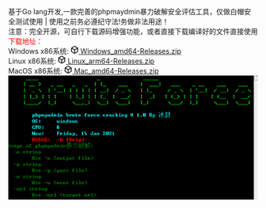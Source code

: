 基于Go lang开发,一款完善的phpmaydmin暴力破解安全评估工具，仅做白帽安全测试使用 | 使用之前务必遵纪守法!务做非法用途！ </br>
注意：完全开源，可自行下载源码增强功能，或者直接下载编译好的文件直接使用</br>
<font color="red">下载地址：</font></br>
Windows x86系统: <a href="/coder1008/Go-phpmaydmin-Brute/raw/master/releases/Windows_amd64-Releases.zip" rel="nofollow" class="d-flex flex-items-center min-width-0">
              <svg class="octicon octicon-package flex-shrink-0 text-gray" viewBox="0 0 16 16" version="1.1" width="16" height="16" aria-hidden="true"><path fill-rule="evenodd" d="M8.878.392a1.75 1.75 0 00-1.756 0l-5.25 3.045A1.75 1.75 0 001 4.951v6.098c0 .624.332 1.2.872 1.514l5.25 3.045a1.75 1.75 0 001.756 0l5.25-3.045c.54-.313.872-.89.872-1.514V4.951c0-.624-.332-1.2-.872-1.514L8.878.392zM7.875 1.69a.25.25 0 01.25 0l4.63 2.685L8 7.133 3.245 4.375l4.63-2.685zM2.5 5.677v5.372c0 .09.047.171.125.216l4.625 2.683V8.432L2.5 5.677zm6.25 8.271l4.625-2.683a.25.25 0 00.125-.216V5.677L8.75 8.432v5.516z"></path></svg>
              <span class="pl-2 flex-auto min-width-0 text-bold">Windows_amd64-Releases.zip</span>
</a></br>
Linux x86系统: <a href="coder1008/Go-phpmaydmin-Brute/blob/master/releases/Linux_arm64-Releases.zip" rel="nofollow" class="d-flex flex-items-center min-width-0">
              <svg class="octicon octicon-package flex-shrink-0 text-gray" viewBox="0 0 16 16" version="1.1" width="16" height="16" aria-hidden="true"><path fill-rule="evenodd" d="M8.878.392a1.75 1.75 0 00-1.756 0l-5.25 3.045A1.75 1.75 0 001 4.951v6.098c0 .624.332 1.2.872 1.514l5.25 3.045a1.75 1.75 0 001.756 0l5.25-3.045c.54-.313.872-.89.872-1.514V4.951c0-.624-.332-1.2-.872-1.514L8.878.392zM7.875 1.69a.25.25 0 01.25 0l4.63 2.685L8 7.133 3.245 4.375l4.63-2.685zM2.5 5.677v5.372c0 .09.047.171.125.216l4.625 2.683V8.432L2.5 5.677zm6.25 8.271l4.625-2.683a.25.25 0 00.125-.216V5.677L8.75 8.432v5.516z"></path></svg>
              <span class="pl-2 flex-auto min-width-0 text-bold">Linux_arm64-Releases.zip</span>
</a></br>
MacOS x86系统: <a href="/coder1008/Go-phpmaydmin-Brute/raw/master/releases/Mac_amd64-Releases.zip" rel="nofollow" class="d-flex flex-items-center min-width-0">
              <svg class="octicon octicon-package flex-shrink-0 text-gray" viewBox="0 0 16 16" version="1.1" width="16" height="16" aria-hidden="true"><path fill-rule="evenodd" d="M8.878.392a1.75 1.75 0 00-1.756 0l-5.25 3.045A1.75 1.75 0 001 4.951v6.098c0 .624.332 1.2.872 1.514l5.25 3.045a1.75 1.75 0 001.756 0l5.25-3.045c.54-.313.872-.89.872-1.514V4.951c0-.624-.332-1.2-.872-1.514L8.878.392zM7.875 1.69a.25.25 0 01.25 0l4.63 2.685L8 7.133 3.245 4.375l4.63-2.685zM2.5 5.677v5.372c0 .09.047.171.125.216l4.625 2.683V8.432L2.5 5.677zm6.25 8.271l4.625-2.683a.25.25 0 00.125-.216V5.677L8.75 8.432v5.516z"></path></svg>
              <span class="pl-2 flex-auto min-width-0 text-bold">Mac_amd64-Releases.zip</span>
</a></br>
<img src="https://raw.githubusercontent.com/coder1008/Go-phpmaydmin-Brute/master/releases/1.png" style="max-width:100%;"></br></br>

